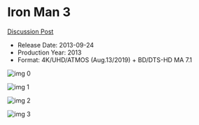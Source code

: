 # Iron Man 3

[Discussion Post](https://www.avsforum.com/threads/bass-eq-for-filtered-movies.2995212/post-56759598)

* Release Date: 2013-09-24
* Production Year: 2013
* Format: 4K/UHD/ATMOS (Aug.13/2019) + BD/DTS-HD MA 7.1

![img 0](https://i.imgur.com/41DYMqH.jpg)

![img 1](https://i.imgur.com/Rdzwdlf.png)

![img 2](https://i.imgur.com/hoMH71v.jpg)

![img 3](https://i.imgur.com/pJQqxcC.jpg)

